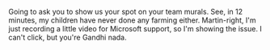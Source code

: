 Going to ask you to show us your spot on your team murals. See, in 12 minutes, my children have never done any farming either. Martin-right, I'm just recording a little video for Microsoft support, so I'm showing the issue. I can't click, but you're Gandhi nada.